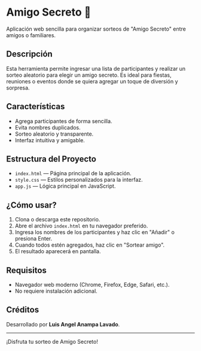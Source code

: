 # Amigo Secreto 🎁

Aplicación web sencilla para organizar sorteos de "Amigo Secreto" entre amigos o familiares.

## Descripción

Esta herramienta permite ingresar una lista de participantes y realizar un sorteo aleatorio para elegir un amigo secreto. Es ideal para fiestas, reuniones o eventos donde se quiera agregar un toque de diversión y sorpresa.

## Características

- Agrega participantes de forma sencilla.
- Evita nombres duplicados.
- Sorteo aleatorio y transparente.
- Interfaz intuitiva y amigable.

## Estructura del Proyecto

- `index.html` — Página principal de la aplicación.
- `style.css` — Estilos personalizados para la interfaz.
- `app.js` — Lógica principal en JavaScript.

## ¿Cómo usar?

1. Clona o descarga este repositorio.
2. Abre el archivo `index.html` en tu navegador preferido.
3. Ingresa los nombres de los participantes y haz clic en "Añadir" o presiona Enter.
4. Cuando todos estén agregados, haz clic en "Sortear amigo".
5. El resultado aparecerá en pantalla.

## Requisitos

- Navegador web moderno (Chrome, Firefox, Edge, Safari, etc.).
- No requiere instalación adicional.

## Créditos

Desarrollado por **Luis Angel Anampa Lavado**.

---

¡Disfruta tu sorteo de Amigo Secreto!
